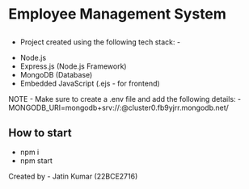 # Employee Management System

## 
- Project created using the following tech stack: -
* Node.js
* Express.js (Node.js Framework)
* MongoDB (Database)
* Embedded JavaScript (.ejs - for frontend) 

NOTE - Make sure to create a .env file and add the following details: -
MONGODB_URI=mongodb+srv://<username>:<password>@cluster0.fb9yjrr.mongodb.net/


## How to start

* npm i
* npm start

Created by - Jatin Kumar (22BCE2716)